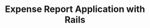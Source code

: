 ---
title: Expense Report Application with Rails
description: Code for Views in Rails Expense Report Application
tags:
    - ruby
    - rails
    - rails-controllers-code
---